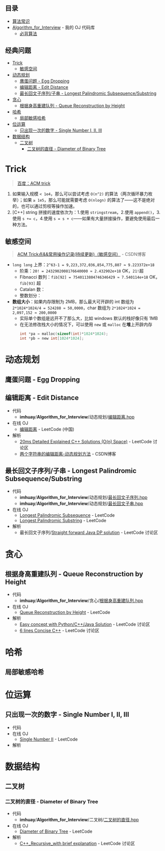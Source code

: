 **目录**
---
- [算法常识](./算法常识.md)
- [Algorithm_for_Interview](https://github.com/imhuay/Algorithm_for_Interview-Chinese) - 我的 OJ 代码库
  - [必背算法](https://github.com/imhuay/Algorithm_for_Interview-Chinese/tree/master/Algorithm_for_Interview/_必背算法)
<!-- - [常用子函数](./常用子函数.md) -->

**经典问题**
---
<!-- TOC -->

- [Trick](#trick)
  - [敏感空间](#敏感空间)
- [动态规划](#动态规划)
  - [鹰蛋问题 - Egg Dropping](#鹰蛋问题---egg-dropping)
  - [编辑距离 - Edit Distance](#编辑距离---edit-distance)
  - [最长回文子序列/子串 - Longest Palindromic Subsequence/Substring](#最长回文子序列子串---longest-palindromic-subsequencesubstring)
- [贪心](#贪心)
  - [根据身高重建队列 - Queue Reconstruction by Height](#根据身高重建队列---queue-reconstruction-by-height)
- [哈希](#哈希)
  - [局部敏感哈希](#局部敏感哈希)
- [位运算](#位运算)
  - [只出现一次的数字 - Single Number I, II, III](#只出现一次的数字---single-number-i-ii-iii)
- [数据结构](#数据结构)
  - [二叉树](#二叉树)
    - [二叉树的直径 - Diameter of Binary Tree](#二叉树的直径---diameter-of-binary-tree)

<!-- /TOC -->

# Trick
> [百度：ACM trick](https://www.baidu.com/s?wd=ACM%20trick)
1. 如果输入规模 `< 1e4`，那么可以尝试考虑 `O(n^2)` 的算法（两次循环暴力枚举）；如果 `≥ 1e5`，那么可能就需要考虑 `O(nlogn)` 的算法了——这不是绝对的，也可以通过剪枝等操作加速。
1. [C++] string 拼接的速度依次为：1.使用 `stringstream`，2.使用 `append()`，3.使用 `s += c`，4.使用 `s = s + c`——如果有大量拼接操作，要避免使用最后一种方法。

## 敏感空间
> [ACM Trick点&&常用操作记录(持续更新)（敏感空间）](https://blog.csdn.net/feynman1999/article/details/79588347) - CSDN博客 
- `long long` 上界：`2^63-1 = 9,223,372,036,854,775,807 ≈ 9.223372e+18`
  - 阶乘：`20! = 2432902008176640000 ≈ 2.432902e+18` OK，`21!`超
  - Fibnacci 数列：`fib[92] = 7540113804746346429 ≈ 7.540114e+18` OK，`fib[93]` 超
  - Catalan 数：
  - 整数划分：
- **数组大小**：如果内存限制为 2MB，那么最大可开辟的 int 数组为 `2*1024*1024/4 = 524288 ≈ 50,0000`，char 数组为 `2*1024*1024 = 2,097,152 ≈ 200,0000`
  - 实际单个数组是远开不了那么大，比如 windows 默认的栈好像只有 1MB
  - 在无法修改栈大小的情况下，可以使用 `new` 或 `malloc` 在**堆**上开辟内存
    ```C
    int *pa = malloc(sizeof(int)*1024*1024);
    int *pb = new int[1024*1024];
    ```

# 动态规划

## 鹰蛋问题 - Egg Dropping

## 编辑距离 - Edit Distance
- 代码
  - **imhuay**/**Algorithm_for_Interview**/动态规划/[编辑距离.hpp](https://github.com/imhuay/Algorithm_for_Interview-Chinese/blob/master/Algorithm_for_Interview/动态规划/编辑距离.hpp)
- 在线 OJ
  - [编辑距离](https://leetcode-cn.com/problems/edit-distance/description/) - LeetCode (中国) 
- 解析
  - [20ms Detailed Explained C++ Solutions (O(n) Space)](https://leetcode.com/problems/edit-distance/discuss/25846/20ms-Detailed-Explained-C++-Solutions-(O(n)-Space)) - LeetCode 讨论区
  - [两个字符串的编辑距离-动态规划方法](https://blog.csdn.net/ac540101928/article/details/52786435) - CSDN博客

## 最长回文子序列/子串 - Longest Palindromic Subsequence/Substring
- 代码
  - **imhuay**/**Algorithm_for_Interview**/动态规划/[最长回文子序列.hpp](https://github.com/imhuay/Algorithm_for_Interview-Chinese/blob/master/Algorithm_for_Interview/动态规划/最长回文子序列.hpp)
  - **imhuay**/**Algorithm_for_Interview**/动态规划/[最长回文子串.hpp](https://github.com/imhuay/Algorithm_for_Interview-Chinese/blob/master/Algorithm_for_Interview/动态规划/最长回文子串.hpp)
- 在线 OJ
  - [Longest Palindromic Subsequence](https://leetcode.com/problems/undefined/description/) - LeetCode 
  - [Longest Palindromic Substring](https://leetcode.com/problems/undefined/description/) - LeetCode 
- 解析
  - 最长回文子序列/[Straight forward Java DP solution](https://leetcode.com/problems/longest-palindromic-subsequence/discuss/99101/Straight-forward-Java-DP-solution) - LeetCode 讨论区


# 贪心

## 根据身高重建队列 - Queue Reconstruction by Height
- 代码
  - **imhuay**/**Algorithm_for_Interview**/贪心/[根据身高重建队列.hpp](https://github.com/imhuay/Algorithm_for_Interview-Chinese/blob/master/Algorithm_for_Interview/贪心/根据身高重建队列.hpp)
- 在线 OJ
  - [Queue Reconstruction by Height](https://leetcode.com/problems/queue-reconstruction-by-height/) - LeetCode 
- 解析
  - [Easy concept with Python/C++/Java Solution](https://leetcode.com/problems/queue-reconstruction-by-height/discuss/89345/Easy-concept-with-PythonC++Java-Solution) - LeetCode 讨论区
  - [6 lines  Concise C++](https://leetcode.com/problems/queue-reconstruction-by-height/discuss/89348/6-lines-Concise-C++) - LeetCode 讨论区

# 哈希

## 局部敏感哈希


# 位运算

## 只出现一次的数字 - Single Number I, II, III
- 代码
- 在线 OJ
  - [Single Number II](https://leetcode.com/problems/undefined/description/) - LeetCode 
- 解析

# 数据结构

## 二叉树

### 二叉树的直径 - Diameter of Binary Tree
- 代码
  - **imhuay**/**Algorithm_for_Interview**/二叉树/[二叉树的直径.hpp](https://github.com/imhuay/Algorithm_for_Interview-Chinese/blob/master/Algorithm_for_Interview/二叉树/二叉树的直径.hpp)
- 在线 OJ
  - [Diameter of Binary Tree](https://leetcode.com/problems/diameter-of-binary-tree/) - LeetCode
- 解析
  - [C++_Recursive_with brief explanation](https://leetcode.com/problems/diameter-of-binary-tree/discuss/101115/543.-Diameter-of-Binary-Tree-C++_Recursive_with-brief-explanation) - LeetCode 讨论区